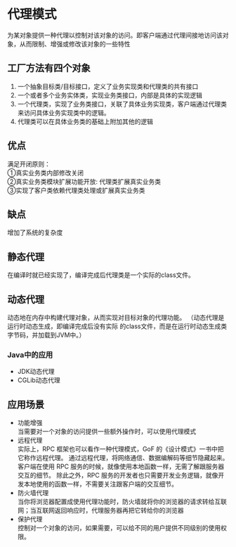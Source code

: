 # 代理模式

为某对象提供一种代理以控制对该对象的访问。即客户端通过代理间接地访问该对象，从而限制、增强或修改该对象的一些特性

## 工厂方法有四个对象

1. 一个抽象目标类/目标接口，定义了业务实现类和代理类的共有接口
2. 一个或者多个业务实体类，实现业务类接口，内部是具体的实现逻辑
3. 一个代理类，实现了业务类接口，关联了具体业务实现类，客户端通过代理类来访问具体业务实现类中的逻辑。
4. 代理类可以在具体业务类的基础上附加其他的逻辑


## 优点
满足开闭原则：  
①真实业务类内部修改关闭  
②真实业务类模块扩展功能开放: 代理类扩展真实业务类  
③实现了客户类依赖代理类处理或扩展真实业务类  
## 缺点
增加了系统的复杂度

## 静态代理
在编译时就已经实现了，编译完成后代理类是一个实际的class文件。
## 动态代理
动态地在内存中构建代理对象，从而实现对目标对象的代理功能。
（动态代理是运行时动态生成，即编译完成后没有实际 的class文件，而是在运行时动态生成类字节码，并加载到JVM中。）
### Java中的应用
* JDK动态代理
* CGLib动态代理

## 应用场景
* 功能增强  
  当需要对一个对象的访问提供一些额外操作时，可以使用代理模式
* 远程代理  
  实际上，RPC 框架也可以看作一种代理模式，GoF 的《设计模式》一书中把它称作远程代理。
  通过远程代理，将网络通信、数据编解码等细节隐藏起来。客户端在使用 RPC 服务的时候，就像使用本地函数一样，无需了解跟服务器交互的细节。
  除此之外，RPC 服务的开发者也只需要开发业务逻辑，就像开发本地使用的函数一样，不需要关注跟客户端的交互细节。
* 防火墙代理  
  当你将浏览器配置成使用代理功能时，防火墙就将你的浏览器的请求转给互联网；当互联网返回响应时，代理服务器再把它转给你的浏览器
* 保护代理  
  控制对一个对象的访问，如果需要，可以给不同的用户提供不同级别的使用权限。
